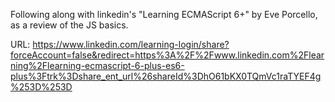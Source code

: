 Following along with linkedin's "Learning ECMAScript 6+" by Eve Porcello, as a review of the JS basics.

URL: https://www.linkedin.com/learning-login/share?forceAccount=false&redirect=https%3A%2F%2Fwww.linkedin.com%2Flearning%2Flearning-ecmascript-6-plus-es6-plus%3Ftrk%3Dshare_ent_url%26shareId%3DhO61bKX0TQmVc1raTYEF4g%253D%253D

